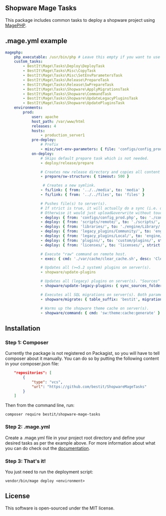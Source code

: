 ## Shopware Mage Tasks

This package includes common tasks to deploy a shopware project using [MagePHP](http://magephp.com/).

## .mage.yml example

```yaml
magephp:
    php_executable: /usr/bin/php # Leave this empty if you want to use the globally installed php executable.
    custom_tasks:
        - BestIt\Mage\Tasks\Deploy\DeployTask
        - BestIt\Mage\Tasks\Misc\CopyTask
        - BestIt\Mage\Tasks\Misc\SetEnvParametersTask
        - BestIt\Mage\Tasks\Release\PrepareTask
        - BestIt\Mage\Tasks\Release\SwPrepareTask
        - BestIt\Mage\Tasks\Shopware\ApplyMigrationsTask
        - BestIt\Mage\Tasks\Shopware\CommandTask
        - BestIt\Mage\Tasks\Shopware\UpdateLegacyPluginsTask
        - BestIt\Mage\Tasks\Shopware\UpdatePluginsTask
    environments:
        prod:
            user: apache
            host_path: /var/www/html
            releases: 4
            hosts:
                - production_server1
            pre-deploy:
                # Prefix
                - misc/set-env-parameters: { file: 'configs/config_prod.php', prefix: 'ENV_' }
            on-deploy:
                # Skips default prepare task which is not needed.
                - deploy/release/prepare

                # Creates new release directory and copies all content of current into the created directory.
                - prepare/sw-structure: { timeout: 500 }

                 # Creates a new symlink.
                - fs/link: { from: '../../media', to: 'media' }
                - fs/link: { from: '../../files', to: 'files' }

                # Pushes file(s) to server(s).
                # If strict is true, it will actually do a sync (i.e. delete files that do not exist locally anymore).
                # Otherwise it would just upload&overwrite without touching files that do not exist locally anymore.
                - deploy: { from: 'configs/config_prod.php', to: './config.php' }
                - deploy: { from: 'scripts/remote/', to: './scripts/', strict: true, timeout: 500 }
                - deploy: { from: 'libraries/', to: './engine/Library/', strict: false }
                - deploy: { from: 'legacy_plugins/Community/', to: 'engine/Shopware/Plugins/Community/', strict: false }
                - deploy: { from: 'legacy_plugins/Local/', to: 'engine/Shopware/Plugins/Local/', strict: true }
                - deploy: { from: 'plugins/', to: 'custom/plugins/', strict: true }
                - deploy: { from: 'licenses/', to: 'licenses/', strict: true }

                # Execute "raw" command on remote host.
                - exec: { cmd: './var/cache/clear_cache.sh', desc: 'Clear shopware cache.' }

                # Updates all (>=5.2 system) plugins on server(s).
                - shopware/update-plugins

                # Updates all (legacy) plugins on server(s). "Sources" are the Community/Local folders.
                - shopware/update-legacy-plugins: { sync_sources_folders: true }

                # Executes all SQL migrations on server(s). Both parameters are optional.
                - shopware/migrate: { table_suffix: 'bestit', migration_dir: 'sql' }

                # Warms up the shopware theme cache on server(s).
                - shopware/command: { cmd: 'sw:theme:cache:generate' }
```

## Installation

### Step 1: Composer

Currently the package is not registered on Packagist, so you will have to tell composer about it manually.
You can do so by putting the following content in your composer.json file:

```json
    "repositories": [
        {
            "type": "vcs",
            "url": "https://github.com/bestit/ShopwareMageTasks"
        }
    ]
```

Then from the command line, run:

```
composer require bestit/shopware-mage-tasks
```

### Step 2: .mage.yml

Create a .mage.yml file in your project root directory and define your desired tasks as per the example above.
For more information about what you can do check out the [documentation](http://magephp.com/).

### Step 3: That's it!

You just need to run the deployment script:

```
vendor/bin/mage deploy <environment>
```

## License

This software is open-sourced under the MIT license.